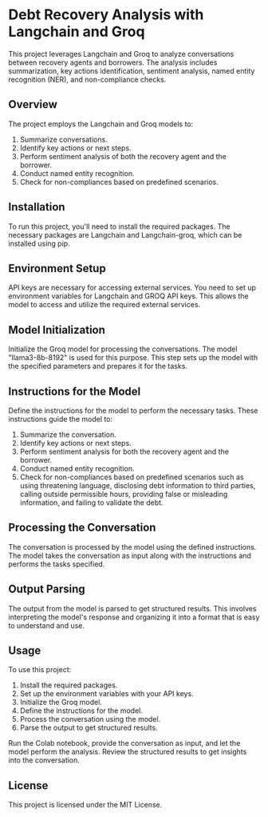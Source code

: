 # Debt Recovery Analysis with Langchain and Groq
This project leverages Langchain and Groq to analyze conversations between recovery agents and borrowers. The analysis includes summarization, key actions identification, sentiment analysis, named entity recognition (NER), and non-compliance checks.

## Overview
The project employs the Langchain and Groq models to:

1. Summarize conversations.
2. Identify key actions or next steps.
3. Perform sentiment analysis of both the recovery agent and the borrower.
4. Conduct named entity recognition.
5. Check for non-compliances based on predefined scenarios.

## Installation
To run this project, you'll need to install the required packages. The necessary packages are Langchain and Langchain-groq, which can be installed using pip.

## Environment Setup
API keys are necessary for accessing external services. You need to set up environment variables for Langchain and GROQ API keys. This allows the model to access and utilize the required external services.

## Model Initialization
Initialize the Groq model for processing the conversations. The model "llama3-8b-8192" is used for this purpose. This step sets up the model with the specified parameters and prepares it for the tasks.

## Instructions for the Model
Define the instructions for the model to perform the necessary tasks. These instructions guide the model to:

1. Summarize the conversation.
2. Identify key actions or next steps.
3. Perform sentiment analysis for both the recovery agent and the borrower.
4. Conduct named entity recognition.
5. Check for non-compliances based on predefined scenarios such as using threatening language, disclosing debt information to third parties, calling outside permissible hours, providing false or misleading information, and failing to validate the debt.

## Processing the Conversation
The conversation is processed by the model using the defined instructions. The model takes the conversation as input along with the instructions and performs the tasks specified.

## Output Parsing
The output from the model is parsed to get structured results. This involves interpreting the model's response and organizing it into a format that is easy to understand and use.

## Usage
To use this project:

1. Install the required packages.
2. Set up the environment variables with your API keys.
3. Initialize the Groq model.
4. Define the instructions for the model.
5. Process the conversation using the model.
6. Parse the output to get structured results.
   
Run the Colab notebook, provide the conversation as input, and let the model perform the analysis. Review the structured results to get insights into the conversation.

## License
This project is licensed under the MIT License.
